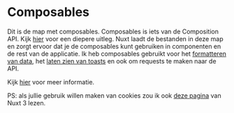 # Composables

Dit is de map met composables. Composables is iets van de Composition API. Kijk [hier](https://vueschool.io/articles/vuejs-tutorials/what-is-a-vue-js-composable/) voor een diepere uitleg. Nuxt laadt de bestanden in deze map en zorgt ervoor dat je de composables kunt gebruiken in componenten en de rest van de applicatie. Ik heb composables gebruikt voor het [formatteren van data](useDateFormatter.ts), het [laten zien van toasts](useToastService.ts) en ook om requests te maken naar de API.

Kijk [hier](https://v3.nuxtjs.org/docs/directory-structure/composables) voor meer informatie.

PS: als jullie gebruik willen maken van cookies zou ik ook [deze pagina](https://v3.nuxtjs.org/docs/usage/cookies) van Nuxt 3 lezen.
